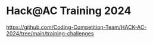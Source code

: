 # Hack@AC Training 2024

https://github.com/Coding-Competition-Team/HACK-AC-2024/tree/main/training-challenges